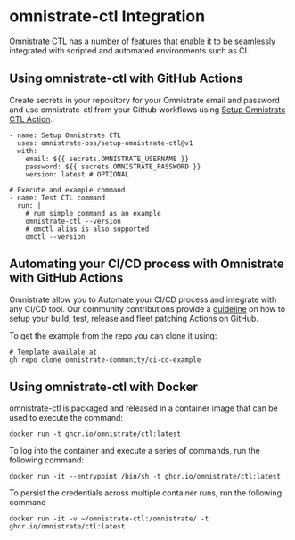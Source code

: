 # omnistrate-ctl Integration

Omnistrate CTL has a number of features that enable it to be seamlessly integrated with scripted and automated environments such as CI.

## Using omnistrate-ctl with GitHub Actions

Create secrets in your repository for your Omnistrate email and password and use omnistrate-ctl from your Github workflows using [Setup Omnistrate CTL Action](https://github.com/marketplace/actions/setup-omnistrate-ctl).

```
- name: Setup Omnistrate CTL
  uses: omnistrate-oss/setup-omnistrate-ctl@v1
  with:
    email: ${{ secrets.OMNISTRATE_USERNAME }}
    password: ${{ secrets.OMNISTRATE_PASSWORD }}
    version: latest # OPTIONAL

# Execute and example command
- name: Test CTL command
  run: |
    # rum simple command as an example
    omnistrate-ctl --version
    # omctl alias is also supported
    omctl --version
```

## Automating your CI/CD process with Omnistrate with GitHub Actions

Omnistrate allow you to Automate your CI/CD process and integrate with any CI/CD tool. Our community contributions provide a [guideline](https://github.com/omnistrate-community/ci-cd-example) on how to setup your build, test, release and fleet patching Actions on GitHub.

To get the example from the repo you can clone it using:

```
# Template availale at
gh repo clone omnistrate-community/ci-cd-example
```

## Using omnistrate-ctl with Docker

omnistrate-ctl is packaged and released in a container image that can be used to execute the command:

```
docker run -t ghcr.io/omnistrate/ctl:latest
```

To log into the container and execute a series of commands, run the following command:

```
docker run -it --entrypoint /bin/sh -t ghcr.io/omnistrate/ctl:latest
```

To persist the credentials across multiple container runs, run the following command

```
docker run -it -v ~/omnistrate-ctl:/omnistrate/ -t ghcr.io/omnistrate/ctl:latest
```
